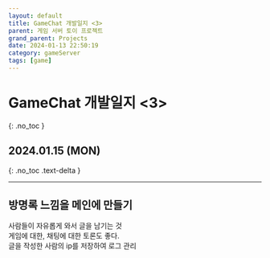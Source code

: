 ```yaml
---
layout: default
title: GameChat 개발일지 <3>
parent: 게임 서버 토이 프로젝트
grand_parent: Projects
date: 2024-01-13 22:50:19
category: gameServer
tags: [game]
---
```


# GameChat 개발일지 <3>
{: .no_toc }

## 2024.01.15 (MON)
{: .no_toc .text-delta }

---

## 방명록 느낌을 메인에 만들기

사람들이 자유롭게 와서 글을 남기는 것  
게임에 대한, 채팅에 대한 토론도 좋다.  
글을 작성한 사람의 ip를 저장하여 로그 관리